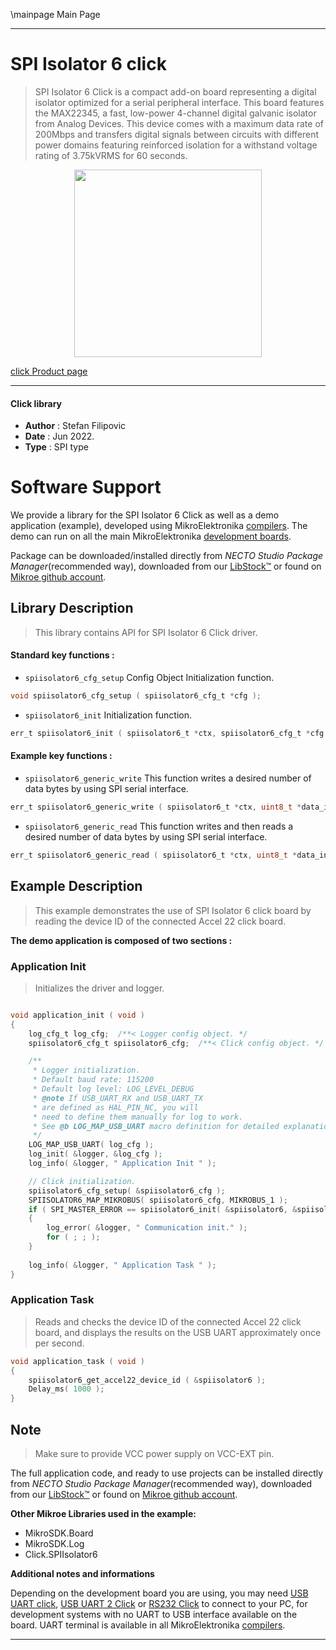 \mainpage Main Page

---
# SPI Isolator 6 click

> SPI Isolator 6 Click is a compact add-on board representing a digital isolator optimized for a serial peripheral interface. This board features the MAX22345, a fast, low-power 4-channel digital galvanic isolator from Analog Devices. This device comes with a maximum data rate of 200Mbps and transfers digital signals between circuits with different power domains featuring reinforced isolation for a withstand voltage rating of 3.75kVRMS for 60 seconds.

<p align="center">
  <img src="https://download.mikroe.com/images/click_for_ide/spiisolator6_click.png" height=300px>
</p>

[click Product page](https://www.mikroe.com/spi-isolator-6-click)

---


#### Click library

- **Author**        : Stefan Filipovic
- **Date**          : Jun 2022.
- **Type**          : SPI type


# Software Support

We provide a library for the SPI Isolator 6 Click
as well as a demo application (example), developed using MikroElektronika
[compilers](https://www.mikroe.com/necto-studio).
The demo can run on all the main MikroElektronika [development boards](https://www.mikroe.com/development-boards).

Package can be downloaded/installed directly from *NECTO Studio Package Manager*(recommended way), downloaded from our [LibStock&trade;](https://libstock.mikroe.com) or found on [Mikroe github account](https://github.com/MikroElektronika/mikrosdk_click_v2/tree/master/clicks).

## Library Description

> This library contains API for SPI Isolator 6 Click driver.

#### Standard key functions :

- `spiisolator6_cfg_setup` Config Object Initialization function.
```c
void spiisolator6_cfg_setup ( spiisolator6_cfg_t *cfg );
```

- `spiisolator6_init` Initialization function.
```c
err_t spiisolator6_init ( spiisolator6_t *ctx, spiisolator6_cfg_t *cfg );
```

#### Example key functions :

- `spiisolator6_generic_write` This function writes a desired number of data bytes by using SPI serial interface.
```c
err_t spiisolator6_generic_write ( spiisolator6_t *ctx, uint8_t *data_in, uint8_t in_len );
```

- `spiisolator6_generic_read` This function writes and then reads a desired number of data bytes by using SPI serial interface.
```c
err_t spiisolator6_generic_read ( spiisolator6_t *ctx, uint8_t *data_in, uint8_t in_len, uint8_t *data_out, uint8_t out_len );
```

## Example Description

> This example demonstrates the use of SPI Isolator 6 click board by reading the device ID of the connected Accel 22 click board.

**The demo application is composed of two sections :**

### Application Init

> Initializes the driver and logger.

```c

void application_init ( void )
{
    log_cfg_t log_cfg;  /**< Logger config object. */
    spiisolator6_cfg_t spiisolator6_cfg;  /**< Click config object. */

    /** 
     * Logger initialization.
     * Default baud rate: 115200
     * Default log level: LOG_LEVEL_DEBUG
     * @note If USB_UART_RX and USB_UART_TX 
     * are defined as HAL_PIN_NC, you will 
     * need to define them manually for log to work. 
     * See @b LOG_MAP_USB_UART macro definition for detailed explanation.
     */
    LOG_MAP_USB_UART( log_cfg );
    log_init( &logger, &log_cfg );
    log_info( &logger, " Application Init " );

    // Click initialization.
    spiisolator6_cfg_setup( &spiisolator6_cfg );
    SPIISOLATOR6_MAP_MIKROBUS( spiisolator6_cfg, MIKROBUS_1 );
    if ( SPI_MASTER_ERROR == spiisolator6_init( &spiisolator6, &spiisolator6_cfg ) )
    {
        log_error( &logger, " Communication init." );
        for ( ; ; );
    }
    
    log_info( &logger, " Application Task " );
}

```

### Application Task

> Reads and checks the device ID of the connected Accel 22 click board, and displays the results on the USB UART approximately once per second.

```c
void application_task ( void )
{
    spiisolator6_get_accel22_device_id ( &spiisolator6 );
    Delay_ms( 1000 );
}
```

## Note

> Make sure to provide VCC power supply on VCC-EXT pin.

The full application code, and ready to use projects can be installed directly from *NECTO Studio Package Manager*(recommended way), downloaded from our [LibStock&trade;](https://libstock.mikroe.com) or found on [Mikroe github account](https://github.com/MikroElektronika/mikrosdk_click_v2/tree/master/clicks).

**Other Mikroe Libraries used in the example:**

- MikroSDK.Board
- MikroSDK.Log
- Click.SPIIsolator6

**Additional notes and informations**

Depending on the development board you are using, you may need
[USB UART click](https://www.mikroe.com/usb-uart-click),
[USB UART 2 Click](https://www.mikroe.com/usb-uart-2-click) or
[RS232 Click](https://www.mikroe.com/rs232-click) to connect to your PC, for
development systems with no UART to USB interface available on the board. UART
terminal is available in all MikroElektronika
[compilers](https://shop.mikroe.com/compilers).

---
